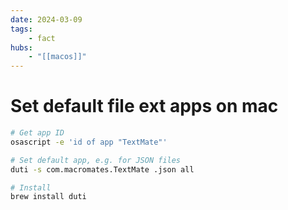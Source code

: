 ```yaml
---
date: 2024-03-09
tags:
    - fact
hubs:
    - "[[macos]]"
---
```


# Set default file ext apps on mac

```bash
# Get app ID
osascript -e 'id of app "TextMate"'

# Set default app, e.g. for JSON files
duti -s com.macromates.TextMate .json all

# Install
brew install duti

```

